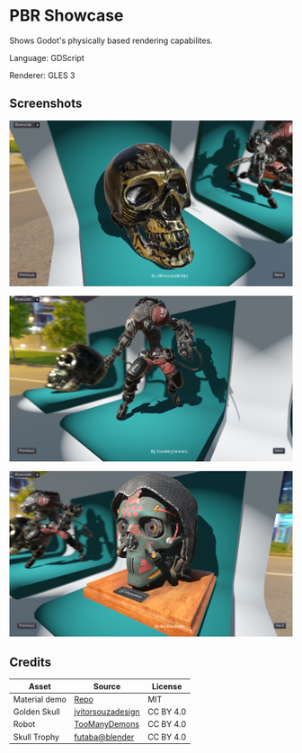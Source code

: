 # PBR Showcase

Shows Godot's physically based rendering capabilites.

Language: GDScript

Renderer: GLES 3

## Screenshots

![Screenshot](screenshots/skull.PNG)

![Screenshot](screenshots/robot.PNG)

![Screenshot](screenshots/head.PNG)

## Credits

| Asset | Source | License |
| ------ | ------ | ------ |
| Material demo | [Repo](https://github.com/godotengine/godot-demo-projects/tree/3.2/3d/material_testers) | MIT |
| Golden Skull | [jvitorsouzadesign](https://sketchfab.com/3d-models/skull-salazar-downloadable-eeed09437afb4e1ea8a6ff3b0e9964ad) | CC BY 4.0  |
| Robot | [TooManyDemons](https://sketchfab.com/3d-models/dreadroamer-b5de35069fd94e6eaf2309a38e6c6a8e) | CC BY 4.0 |
| Skull Trophy | [futaba@blender](https://sketchfab.com/3d-models/skull-trophy-926e3e235de341569f6dcedcded12b90) | CC BY 4.0 |
